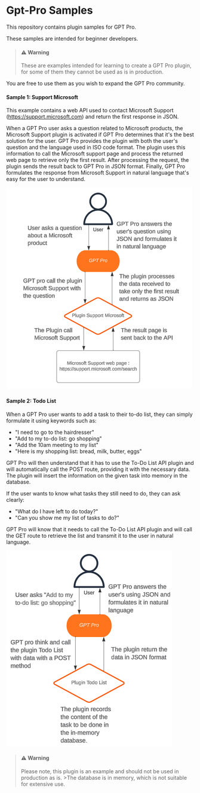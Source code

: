 # Gpt-Pro Samples

This repository contains plugin samples for GPT Pro.

These samples are intended for beginner developers.

> #### :warning: Warning
>
> These are examples intended for learning to create a GPT Pro plugin, for some of them they cannot be used as is in production.

You are free to use them as you wish to expand the GPT Pro community.

#### Sample 1: Support Microsoft

This example contains a web API used to contact Microsoft Support (https://support.microsoft.com) and return the first response in JSON.

When a GPT Pro user asks a question related to Microsoft products, the Microsoft Support plugin is activated if GPT Pro determines that it's the best solution for the user.
GPT Pro provides the plugin with both the user's question and the language used in ISO code format. The plugin uses this information to call the Microsoft support page and process the returned web page to retrieve only the first result.
After processing the request, the plugin sends the result back to GPT Pro in JSON format. Finally, GPT Pro formulates the response from Microsoft Support in natural language that's easy for the user to understand.

![Alt text](DiagramMicrosoftSupport.png)

#### Sample 2: Todo List

When a GPT Pro user wants to add a task to their to-do list, they can simply formulate it using keywords such as:

- "I need to go to the hairdresser"
- "Add to my to-do list: go shopping"
- "Add the 10am meeting to my list"
- "Here is my shopping list: bread, milk, butter, eggs"

GPT Pro will then understand that it has to use the To-Do List API plugin and will automatically call the POST route, providing it with the necessary data. The plugin will insert the information on the given task into memory in the database.

If the user wants to know what tasks they still need to do, they can ask clearly:

- "What do I have left to do today?"
- "Can you show me my list of tasks to do?"

GPT Pro will know that it needs to call the To-Do List API plugin and will call the GET route to retrieve the list and transmit it to the user in natural language.

![Alt text](DiagramTodoList.png)

> #### :warning: Warning
>
> Please note, this plugin is an example and should not be used in production as is. >The database is in memory, which is not suitable for extensive use.
